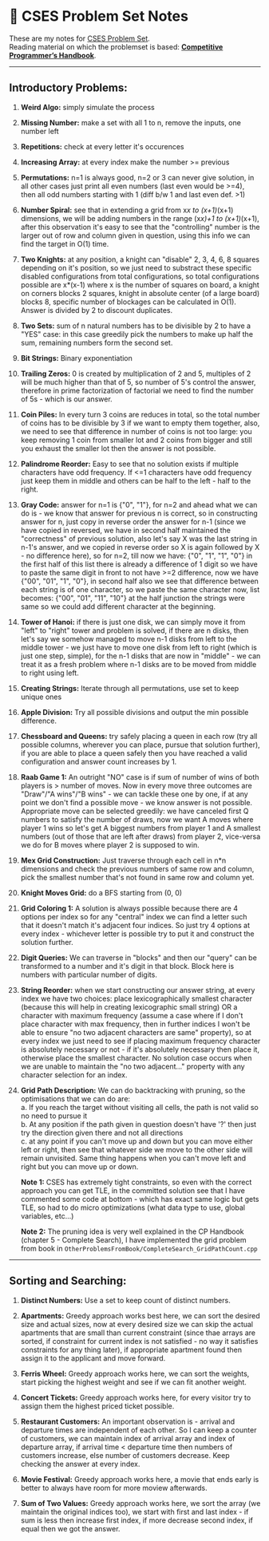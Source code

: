 # 📘 CSES Problem Set Notes

These are my notes for [CSES Problem Set](https://cses.fi/problemset/).  
Reading material on which the problemset is based: [**Competitive Programmer’s Handbook**](https://cses.fi/book/book.pdf).

---

## Introductory Problems:

1. **Weird Algo:** simply simulate the process  

2. **Missing Number:** make a set with all 1 to n, remove the inputs, one number left  

3. **Repetitions:** check at every letter it's occurences  

4. **Increasing Array:** at every index make the number >= previous  

5. **Permutations:** n=1 is always good, n=2 or 3 can never give solution, in all other cases just print all even numbers (last even would be >=4), then all odd numbers starting with 1 (diff b/w 1 and last even def. >1)  

6. **Number Spiral:** see that in extending a grid from x*x to (x+1)*(x+1) dimensions, we will be adding numbers in the range (x*x)+1 to (x+1)*(x+1), after this observation it's easy to see that the "controlling" number is the larger out of row and column given in question, using this info we can find the target in O(1) time.  

7. **Two Knights:** at any position, a knight can "disable" 2, 3, 4, 6, 8 squares depending on it's position, so we just need to substract these specific disabled configurations from total configurations, so total configurations possible are x*(x-1) where x is the number of squares on board, a knight on corners blocks 2 squares, knight in absolute center (of a large board) blocks 8, specific number of blockages can be calculated in O(1). Answer is divided by 2 to discount duplicates.  

8. **Two Sets:** sum of n natural numbers has to be divisible by 2 to have a "YES" case: in this case greedily pick the numbers to make up half the sum, remaining numbers form the second set.  

9. **Bit Strings:** Binary exponentiation  

10. **Trailing Zeros:** 0 is created by multiplication of 2 and 5, multiples of 2 will be much higher than that of 5, so number of 5's control the answer, therefore in prime factorization of factorial we need to find the number of 5s - which is our answer.  

11. **Coin Piles:** In every turn 3 coins are reduces in total, so the total number of coins has to be divisible by 3 if we want to empty them together, also, we need to see that difference in number of coins is not too large: you keep removing 1 coin from smaller lot and 2 coins from bigger and still you exhaust the smaller lot then the answer is not possible.  

12. **Palindrome Reorder:** Easy to see that no solution exists if multiple characters have odd frequency. If <=1 characters have odd frequency just keep them in middle and others can be half to the left - half to the right.  

13. **Gray Code:** answer for n=1 is {"0", "1"}, for n=2 and ahead what we can do is - we know that answer for previous n is correct, so in constructing answer for n, just copy in reverse order the answer for n-1 (since we have copied in reversed, we have in second half maintained the "correctness" of previous solution, also let's say X was the last string in n-1's answer, and we copied in reverse order so X is again followed by X - no difference here), so for n=2, till now we have: {"0", "1", "1", "0"} in the first half of this list there is already a difference of 1 digit so we have to paste the same digit in front to not have >=2 difference, now we have {"00", "01", "1", "0"}, in second half also we see that difference between each string is of one character, so we paste the same character now, list becomes: {"00", "01", "11", "10"} at the half junction the strings were same so we could add different character at the beginning.  

14. **Tower of Hanoi:** if there is just one disk, we can simply move it from "left" to "right" tower and problem is solved, if there are n disks, then let's say we somehow managed to move n-1 disks from left to the middle tower - we just have to move one disk from left to right (which is just one step, simple), for the n-1 disks that are now in "middle" - we can treat it as a fresh problem where n-1 disks are to be moved from middle to right using left.  

15. **Creating Strings:** Iterate through all permutations, use set to keep unique ones  

16. **Apple Division:** Try all possible divisions and output the min possible difference.  

17. **Chessboard and Queens:** try safely placing a queen in each row (try all possible columns, wherever you can place, pursue that solution further), if you are able to place a queen safely then you have reached a valid configuration and answer count increases by 1.  

18. **Raab Game 1:** An outright "NO" case is if sum of number of wins of both players is > number of moves. Now in every move three outcomes are "Draw"/"A wins"/"B wins" - we can tackle these one by one, if at any point we don't find a possible move - we know answer is not possible. Appropriate move can be selected greedily: we have canceled first Q numbers to satisfy the number of draws, now we want A moves where player 1 wins so let's get A biggest numbers from player 1 and A smallest numbers (out of those that are left after draws) from player 2, vice-versa we do for B moves where player 2 is supposed to win.  

19. **Mex Grid Construction:** Just traverse through each cell in n*n dimensions and check the previous numbers of same row and column, pick the smallest number that's not found in same row and column yet.  

20. **Knight Moves Grid:** do a BFS starting from (0, 0)  

21. **Grid Coloring 1:** A solution is always possible because there are 4 options per index so for any "central" index we can find a letter such that it doesn't match it's adjacent four indices. So just try 4 options at every index - whichever letter is possible try to put it and construct the solution further.  

22. **Digit Queries:** We can traverse in "blocks" and then our "query" can be transformed to a number and it's digit in that block. Block here is numbers with particular number of digits.  

23. **String Reorder:** when we start constructing our answer string, at every index we have two choices: place lexicographically smallest character (because this will help in creating lexicographic small string) OR a character with maximum frequency (assume a case where if I don't place character with max frequency, then in further indices I won't be able to ensure "no two adjacent characters are same" property), so at every index we just need to see if placing maximum frequency character is absolutely necessary or not - if it's absolutely necessary then place it, otherwise place the smallest character. No solution case occurs when we are unable to maintain the "no two adjacent..." property with any character selection for an index.  

24. **Grid Path Description:** We can do backtracking with pruning, so the optimisations that we can do are:  
    a. If you reach the target without visiting all cells, the path is not valid so no need to pursue it  
    b. At any position if the path given in question doesn't have '?' then just try the direction given there and not all directions  
    c. at any point if you can't move up and down but you can move either left or right, then see that whatever side we move to the other side will remain unvisited. Same thing happens when you can't move left and right but you can move up or down.  

    **Note 1:** CSES has extremely tight constraints, so even with the correct approach you can get TLE, in the committed solution see that I have commented some code at bottom - which has exact same logic but gets TLE, so had to do micro optimizations (what data type to use, global variables, etc...)  

    **Note 2:** The pruning idea is very well explained in the CP Handbook (chapter 5 - Complete Search), I have implemented the grid problem from book in `OtherProblemsFromBook/CompleteSearch_GridPathCount.cpp`

---

## Sorting and Searching:

1. **Distinct Numbers:** Use a set to keep count of distinct numbers.

2. **Apartments:** Greedy approach works best here, we can sort the desired size and actual sizes, now at every desired size we can skip the actual apartments that are small than current constraint (since thae arrays are sorted, if constraint for current index is not satisfied - no way it satisfies constraints for any thing later), if appropriate apartment found then assign it to the applicant and move forward.

3. **Ferris Wheel:** Greedy approach works here, we can sort the weights, start picking the highest weight and see if we can fit another weight.

4. **Concert Tickets:** Greedy approach works here, for every visitor try to assign them the highest priced ticket possible.

5. **Restaurant Customers:** An important observation is - arrival and departure times are independent of each other. So I can keep a counter of customers, we can maintain index of arrival array and index of departure array, if arrival time < departure time then numbers of customers increase, else number of customers decrease. Keep checking the answer at every index.

6. **Movie Festival:** Greedy approach works here, a movie that ends early is better to always have room for more moview afterwards.

7. **Sum of Two Values:** Greedy approach works here, we sort the array (we maintain the original indices too), we start with first and last index - if sum is less then increase first index, if more decrease second index, if equal then we got the answer.